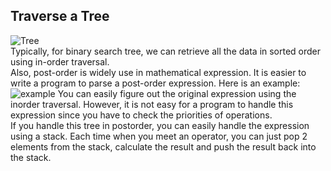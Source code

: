 ## Traverse a Tree
![Tree](/Users/yangwang/IdeaProjects/JavaAlgorithmAndProblems/src/main/java/com/java/adawang/MustHaveKnowledge/DataStructures/pics/145_transverse.png) <br>
Typically, for binary search tree, we can retrieve all the data in sorted order using in-order traversal. <br>
Also, post-order is widely use in mathematical expression. It is easier to write a program to parse a post-order expression. Here is an example:
![example](/Users/yangwang/IdeaProjects/JavaAlgorithmAndProblems/src/main/java/com/java/adawang/MustHaveKnowledge/DatagiStructures/pics/mathematical_expression.png)
You can easily figure out the original expression using the inorder traversal. However, it is not easy for a program to handle this expression since you have to check the priorities of operations. <br>
If you handle this tree in postorder, you can easily 
handle the expression using a stack. Each time when you meet an operator, you can just pop 2 elements from the stack, calculate the result and push the result back into the stack.